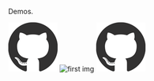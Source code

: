 Demos.

![first img](https://github.com/realgeoffrey/realgeoffrey.github.io/raw/master/images/github-mark.png)
![first img](https://raw.github.com/realgeoffrey/realgeoffrey.github.io/master/images/github-mark.png)
![first img](./images/github-mark.png)